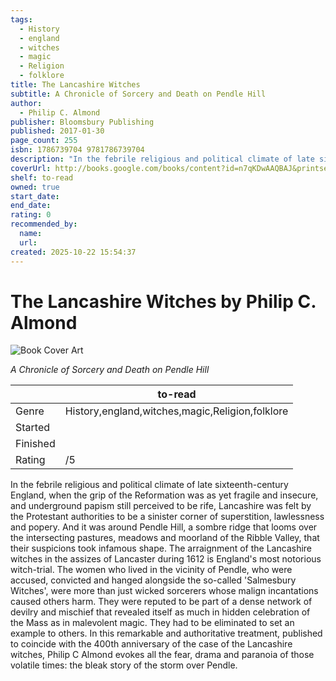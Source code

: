 ```yaml
---
tags:
  - History
  - england
  - witches
  - magic
  - Religion
  - folklore
title: The Lancashire Witches
subtitle: A Chronicle of Sorcery and Death on Pendle Hill
author:
  - Philip C. Almond
publisher: Bloomsbury Publishing
published: 2017-01-30
page_count: 255
isbn: 1786739704 9781786739704
description: "In the febrile religious and political climate of late sixteenth-century England, when the grip of the Reformation was as yet fragile and insecure, and underground papism still perceived to be rife, Lancashire was felt by the Protestant authorities to be a sinister corner of superstition, lawlessness and popery. And it was around Pendle Hill, a sombre ridge that looms over the intersecting pastures, meadows and moorland of the Ribble Valley, that their suspicions took infamous shape. The arraignment of the Lancashire witches in the assizes of Lancaster during 1612 is England's most notorious witch-trial. The women who lived in the vicinity of Pendle, who were accused, convicted and hanged alongside the so-called 'Salmesbury Witches', were more than just wicked sorcerers whose malign incantations caused others harm. They were reputed to be part of a dense network of devilry and mischief that revealed itself as much in hidden celebration of the Mass as in malevolent magic. They had to be eliminated to set an example to others. In this remarkable and authoritative treatment, published to coincide with the 400th anniversary of the case of the Lancashire witches, Philip C Almond evokes all the fear, drama and paranoia of those volatile times: the bleak story of the storm over Pendle."
coverUrl: http://books.google.com/books/content?id=n7qKDwAAQBAJ&printsec=frontcover&img=1&zoom=1&source=gbs_api
shelf: to-read
owned: true
start_date:
end_date:
rating: 0
recommended_by:
  name:
  url:
created: 2025-10-22 15:54:37
---
```


# The Lancashire Witches by Philip C. Almond

![Book Cover Art](http://books.google.com/books/content?id=n7qKDwAAQBAJ&printsec=frontcover&img=1&zoom=1&source=gbs_api)

_A Chronicle of Sorcery and Death on Pendle Hill_

| &nbsp; | to-read | 
| --- | --- |
| Genre | History,england,witches,magic,Religion,folklore |
| Started |  |
| Finished |  |
| Rating | /5 |

In the febrile religious and political climate of late sixteenth-century England, when the grip of the Reformation was as yet fragile and insecure, and underground papism still perceived to be rife, Lancashire was felt by the Protestant authorities to be a sinister corner of superstition, lawlessness and popery. And it was around Pendle Hill, a sombre ridge that looms over the intersecting pastures, meadows and moorland of the Ribble Valley, that their suspicions took infamous shape. The arraignment of the Lancashire witches in the assizes of Lancaster during 1612 is England's most notorious witch-trial. The women who lived in the vicinity of Pendle, who were accused, convicted and hanged alongside the so-called 'Salmesbury Witches', were more than just wicked sorcerers whose malign incantations caused others harm. They were reputed to be part of a dense network of devilry and mischief that revealed itself as much in hidden celebration of the Mass as in malevolent magic. They had to be eliminated to set an example to others. In this remarkable and authoritative treatment, published to coincide with the 400th anniversary of the case of the Lancashire witches, Philip C Almond evokes all the fear, drama and paranoia of those volatile times: the bleak story of the storm over Pendle.